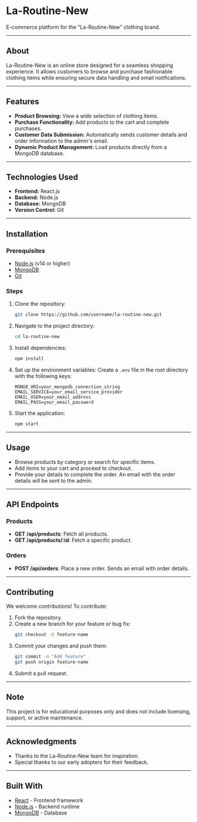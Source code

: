 # La-Routine-New
E-commerce platform for the "La-Routine-New" clothing brand.

---

## About
La-Routine-New is an online store designed for a seamless shopping experience. It allows customers to browse and purchase fashionable clothing items while ensuring secure data handling and email notifications.

---

## Features
- **Product Browsing:** View a wide selection of clothing items.
- **Purchase Functionality:** Add products to the cart and complete purchases.
- **Customer Data Submission:** Automatically sends customer details and order information to the admin's email.
- **Dynamic Product Management:** Load products directly from a MongoDB database.

---

## Technologies Used
- **Frontend:** React.js
- **Backend:** Node.js
- **Database:** MongoDB
- **Version Control:** Git

---

## Installation

### Prerequisites
- [Node.js](https://nodejs.org/) (v14 or higher)
- [MongoDB](https://www.mongodb.com/)
- [Git](https://git-scm.com/)

### Steps
1. Clone the repository:
   ```bash
   git clone https://github.com/username/la-routine-new.git
   ```

2. Navigate to the project directory:
   ```bash
   cd la-routine-new
   ```

3. Install dependencies:
   ```bash
   npm install
   ```

4. Set up the environment variables:
   Create a `.env` file in the root directory with the following keys:
   ```env
   MONGO_URI=your_mongodb_connection_string
   EMAIL_SERVICE=your_email_service_provider
   EMAIL_USER=your_email_address
   EMAIL_PASS=your_email_password
   ```

5. Start the application:
   ```bash
   npm start
   ```
   
---

## Usage
- Browse products by category or search for specific items.
- Add items to your cart and proceed to checkout.
- Provide your details to complete the order. An email with the order details will be sent to the admin.
  
---

## API Endpoints

### Products
- **GET /api/products**: Fetch all products.
- **GET /api/products/:id**: Fetch a specific product.

### Orders
- **POST /api/orders**: Place a new order. Sends an email with order details.

---

## Contributing
We welcome contributions! To contribute:
1. Fork the repository.
2. Create a new branch for your feature or bug fix:
   ```bash
   git checkout -b feature-name
   ```
3. Commit your changes and push them:
   ```bash
   git commit -m "Add feature"
   git push origin feature-name
   ```
4. Submit a pull request.

---


## Note
This project is for educational purposes only and does not include licensing, support, or active maintenance.


---


## Acknowledgments
- Thanks to the La-Routine-New team for inspiration.
- Special thanks to our early adopters for their feedback.

---

## Built With
- [React](https://reactjs.org/) - Frontend framework
- [Node.js](https://nodejs.org/) - Backend runtime
- [MongoDB](https://www.mongodb.com/) - Database


